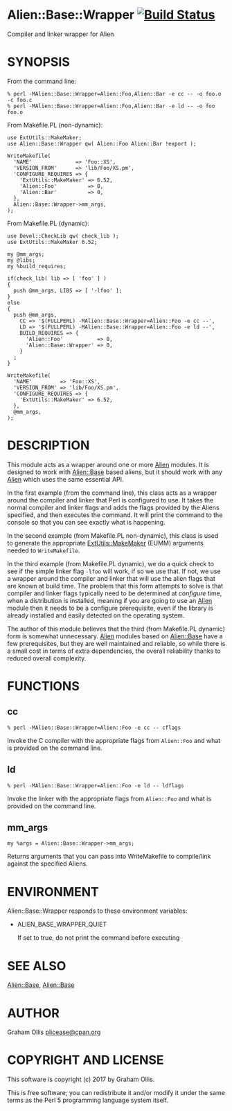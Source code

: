# Alien::Base::Wrapper [![Build Status](https://secure.travis-ci.org/plicease/Alien-Base-Wrapper.png)](http://travis-ci.org/plicease/Alien-Base-Wrapper)

Compiler and linker wrapper for Alien

# SYNOPSIS

From the command line:

    % perl -MAlien::Base::Wrapper=Alien::Foo,Alien::Bar -e cc -- -o foo.o -c foo.c
    % perl -MAlien::Base::Wrapper=Alien::Foo,Alien::Bar -e ld -- -o foo foo.o

From Makefile.PL (non-dynamic):

    use ExtUtils::MakeMaker;
    use Alien::Base::Wrapper qw( Alien::Foo Alien::Bar !export );
    
    WriteMakefile(
      'NAME'              => 'Foo::XS',
      'VERSION_FROM'      => 'lib/Foo/XS.pm',
      'CONFIGURE_REQUIRES => {
        'ExtUtils::MakeMaker' => 6.52,
        'Alien::Foo'          => 0,
        'Alien::Bar'          => 0,
      },
      Alien::Base::Wrapper->mm_args,
    );

From Makefile.PL (dynamic):

    use Devel::CheckLib qw( check_lib );
    use ExtUtils::MakeMaker 6.52;
    
    my @mm_args;
    my @libs;
    my %build_requires;
    
    if(check_lib( lib => [ 'foo' ] )
    {
      push @mm_args, LIBS => [ '-lfoo' ];
    }
    else
    {
      push @mm_args,
        CC => '$(FULLPERL) -MAlien::Base::Wrapper=Alien::Foo -e cc --',
        LD => '$(FULLPERL) -MAlien::Base::Wrapper=Alien::Foo -e ld --',
        BUILD_REQUIRES => {
          'Alien::Foo'           => 0,
          'Alien::Base::Wrapper' => 0,
        }
      ;
    }

    WriteMakefile(
      'NAME'         => 'Foo::XS',
      'VERSION_FROM' => 'lib/Foo/XS.pm',
      'CONFIGURE_REQUIRES => {
        'ExtUtils::MakeMaker' => 6.52,
      },
      @mm_args,
    );

# DESCRIPTION

This module acts as a wrapper around one or more [Alien](https://metacpan.org/pod/Alien) modules.  It is designed to work
with [Alien::Base](https://metacpan.org/pod/Alien::Base) based aliens, but it should work with any [Alien](https://metacpan.org/pod/Alien) which uses the same
essential API.

In the first example (from the command line), this class acts as a wrapper around the
compiler and linker that Perl is configured to use.  It takes the normal compiler and
linker flags and adds the flags provided by the Aliens specified, and then executes the
command.  It will print the command to the console so that you can see exactly what is
happening.

In the second example (from Makefile.PL non-dynamic), this class is used to generate the
appropriate [ExtUtils::MakeMaker](https://metacpan.org/pod/ExtUtils::MakeMaker) (EUMM) arguments needed to `WriteMakefile`.

In the third example (from Makefile.PL dynamic), we do a quick check to see if the simple
linker flag `-lfoo` will work, if so we use that.  If not, we use a wrapper around the
compiler and linker that will use the alien flags that are known at build time.  The
problem that this form attempts to solve is that compiler and linker flags typically
need to be determined at _configure_ time, when a distribution is installed, meaning
if you are going to use an [Alien](https://metacpan.org/pod/Alien) module then it needs to be a configure prerequisite,
even if the library is already installed and easily detected on the operating system.

The author of this module believes that the third (from Makefile.PL dynamic) form is
somewhat unnecessary.  [Alien](https://metacpan.org/pod/Alien) modules based on [Alien::Base](https://metacpan.org/pod/Alien::Base) have a few prerequisites,
but they are well maintained and reliable, so while there is a small cost in terms of extra
dependencies, the overall reliability thanks to reduced overall complexity.

# FUNCTIONS

## cc

    % perl -MAlien::Base::Wrapper=Alien::Foo -e cc -- cflags

Invoke the C compiler with the appropriate flags from `Alien::Foo` and what
is provided on the command line.

## ld

    % perl -MAlien::Base::Wrapper=Alien::Foo -e ld -- ldflags

Invoke the linker with the appropriate flags from `Alien::Foo` and what
is provided on the command line.

## mm\_args

    my %args = Alien::Base::Wrapper->mm_args;

Returns arguments that you can pass into WriteMakefile to compile/link against
the specified Aliens.

# ENVIRONMENT

Alien::Base::Wrapper responds to these environment variables:

- ALIEN\_BASE\_WRAPPER\_QUIET

    If set to true, do not print the command before executing

# SEE ALSO

[Alien::Base](https://metacpan.org/pod/Alien::Base), [Alien::Base](https://metacpan.org/pod/Alien::Base)

# AUTHOR

Graham Ollis <plicease@cpan.org>

# COPYRIGHT AND LICENSE

This software is copyright (c) 2017 by Graham Ollis.

This is free software; you can redistribute it and/or modify it under
the same terms as the Perl 5 programming language system itself.
